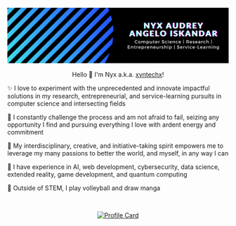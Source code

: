 <p align="center">
  <a href="https://xyntechx.com/">
    <img src="https://github.com/xyntechx/xyntechx/blob/master/nyx-intro.png" alt="Nyx's Banner" width="600"/>
  </a>
</p>

<p align="center">Hello 👋 I'm Nyx a.k.a. <a href="https://xyntechx.com/">xyntechx</a>!</p>

✨️ I love to experiment with the unprecedented and innovate impactful solutions in my research, entrepreneurial, and service-learning pursuits in computer science and intersecting fields

🎯 I constantly challenge the process and am not afraid to fail, seizing any opportunity I find and pursuing everything I love with ardent energy and commitment

🌱 My interdisciplinary, creative, and initiative-taking spirit empowers me to leverage my many passions to better the world, and myself, in any way I can

🧠 I have experience in AI, web development, cybersecurity, data science, extended reality, game development, and quantum computing

🏐 Outside of STEM, I play volleyball and draw manga

<br/>

<p align="center">
  <a href="https://xyntechx.com/">
      <img src="https://github-readme-stats.vercel.app/api/?username=xyntechx&show_icons=true&include_all_commits=true&theme=vision-friendly-dark" alt="Profile Card" width="350"/>
  </a>
</p>
